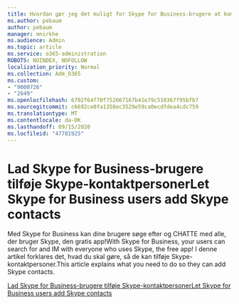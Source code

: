 ```yaml
---
title: Hvordan gør jeg det muligt for Skype for Business-brugere at kommunikere med Skype-brugere
ms.author: pebaum
author: pebaum
manager: mnirkhe
ms.audience: Admin
ms.topic: article
ms.service: o365-administration
ROBOTS: NOINDEX, NOFOLLOW
localization_priority: Normal
ms.collection: Adm_O365
ms.custom:
- "9000726"
- "2649"
ms.openlocfilehash: 6702f64f70f752667167b41e79c510367f95bfb7
ms.sourcegitcommit: c6692ce0fa1358ec3529e59ca0ecdfdea4cdc759
ms.translationtype: MT
ms.contentlocale: da-DK
ms.lasthandoff: 09/15/2020
ms.locfileid: "47781925"
---
```

# <a name="let-skype-for-business-users-add-skype-contacts"></a><span data-ttu-id="dea25-102">Lad Skype for Business-brugere tilføje Skype-kontaktpersoner</span><span class="sxs-lookup"><span data-stu-id="dea25-102">Let Skype for Business users add Skype contacts</span></span>

<span data-ttu-id="dea25-103">Med Skype for Business kan dine brugere søge efter og CHATTE med alle, der bruger Skype, den gratis app!</span><span class="sxs-lookup"><span data-stu-id="dea25-103">With Skype for Business, your users can search for and IM with everyone who uses Skype, the free app!</span></span> <span data-ttu-id="dea25-104">I denne artikel forklares det, hvad du skal gøre, så de kan tilføje Skype-kontaktpersoner.</span><span class="sxs-lookup"><span data-stu-id="dea25-104">This article explains what you need to do so they can add Skype contacts.</span></span>

[<span data-ttu-id="dea25-105">Lad Skype for Business-brugere tilføje Skype-kontaktpersoner</span><span class="sxs-lookup"><span data-stu-id="dea25-105">Let Skype for Business users add Skype contacts</span></span>](https://docs.microsoft.com/skypeforbusiness/set-up-skype-for-business-online/let-skype-for-business-users-add-skype-contacts)